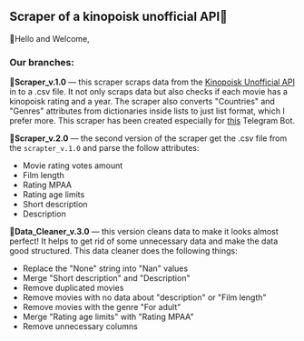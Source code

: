 ## Scraper of a kinopoisk unofficial API:movie_camera:

:wave:Hello and Welcome,


### Our branches:

:round_pushpin:**Scraper_v.1.0** — this scraper scraps data from the [Kinopoisk Unofficial API](https://kinopoiskapiunofficial.tech/) in to a .csv file. It not only scraps data but also checks if each movie has a kinopoisk rating and a year. The scraper also converts "Countries" and "Genres" attributes from dictionaries inside lists to just list format, which I prefer more.
This scraper has been created especially for [this](https://github.com/DmitryKorzhIT/Telegram_Main_Bot) Telegram Bot.

:round_pushpin:**Scraper_v.2.0** — the second version of the scraper get the .csv file from the `scrapter_v.1.0` and parse the follow attributes:
- Movie rating votes amount
- Film length
- Rating MPAA
- Rating age limits
- Short description
- Description

:round_pushpin:**Data_Cleaner_v.3.0** — this version cleans data to make it looks almost perfect! It helps to get rid of some unnecessary data and make the data good structured. This data cleaner does the following things:
- Replace the "None" string into "Nan" values
- Merge "Short description" and "Description"
- Remove duplicated movies
- Remove movies with no data about "description" or "Film length"
- Remove movies with the genre "For adult"
- Merge "Rating age limits" with "Rating MPAA"
- Remove unnecessary columns